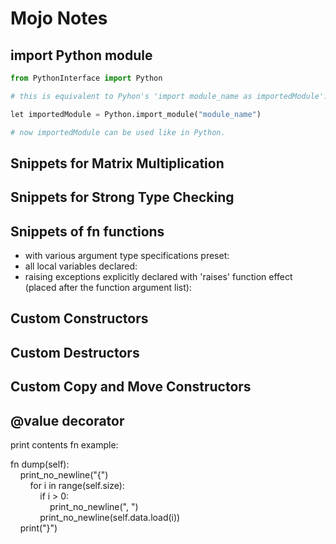 # Mojo Notes

## import Python module

``` python
from PythonInterface import Python

# this is equivalent to Pyhon's 'import module_name as importedModule':

let importedModule = Python.import_module("module_name")

# now importedModule can be used like in Python.

```

## Snippets for Matrix Multiplication

## Snippets for Strong Type Checking

## Snippets of fn functions

- with various argument type specifications preset:
- all local variables declared:
- raising exceptions explicitly declared with 'raises' function effect (placed after the function argument list):

## Custom Constructors

## Custom Destructors

## Custom Copy and Move Constructors

## @value decorator

print contents fn example:

fn dump(self):
<br>
&nbsp;&nbsp;&nbsp;&nbsp;print_no_newline("{")
<br>
&nbsp;&nbsp;&nbsp;&nbsp;&nbsp;&nbsp;&nbsp;&nbsp;for i in range(self.size):
<br>
&nbsp;&nbsp;&nbsp;&nbsp;&nbsp;&nbsp;&nbsp;&nbsp;&nbsp;&nbsp;&nbsp;&nbsp;if i > 0:
<br>
&nbsp;&nbsp;&nbsp;&nbsp;&nbsp;&nbsp;&nbsp;&nbsp;&nbsp;&nbsp;&nbsp;&nbsp;&nbsp;&nbsp;&nbsp;&nbsp;print_no_newline(", ")
<br>
&nbsp;&nbsp;&nbsp;&nbsp;&nbsp;&nbsp;&nbsp;&nbsp;&nbsp;&nbsp;&nbsp;&nbsp;print_no_newline(self.data.load(i))
<br>
&nbsp;&nbsp;&nbsp;&nbsp;print("}")
